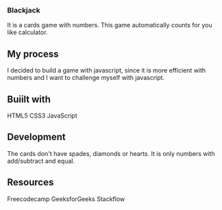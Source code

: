 ### Blackjack
It is a cards game with numbers. This game automatically counts for you like calculator. 

## My process
I decided to build a game with javascript, since it is more efficient with numbers and I want to challenge myself with javascript.

## Buiilt with
HTML5
CSS3
JavaScript

## Development
The cards don't have spades, diamonds or hearts. It is only numbers with add/subtract and equal.

## Resources
Freecodecamp
GeeksforGeeks
Stackflow

